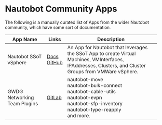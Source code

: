 # Nautobot Community Apps

The following is a manually curated list of Apps from the wider Nautobot community, which have some sort of documentation.

<!-- markdownlint-disable MD033 -->
| App Name | Links | Description |
| --- | --- | --- |
| Nautobot SSoT vSphere | [Docs](https://h4ndzdatm0ld.github.io/nautobot-ssot-vsphere/overview.html)<br>[GitHub](https://github.com/h4ndzdatm0ld/nautobot-ssot-vsphere) | An App for Nautobot that leverages the SSoT App to create Virtual Machines, VMInterfaces, IPAddresses, Clusters, and Cluster Groups from VMWare vSphere. |
| GWDG Networking Team Plugins | [GitLab](https://gitlab-ce.gwdg.de/gwdg-netz/nautobot-plugins) | nautobot-move<br>nautobot-bulk-connect<br>nautobot-cable-utils<br>nautobot-evpn<br>nautobot-sfp-inventory<br>nautobot-type-reapply<br>and more. |
<!-- markdownlint-enable MD033 -->
